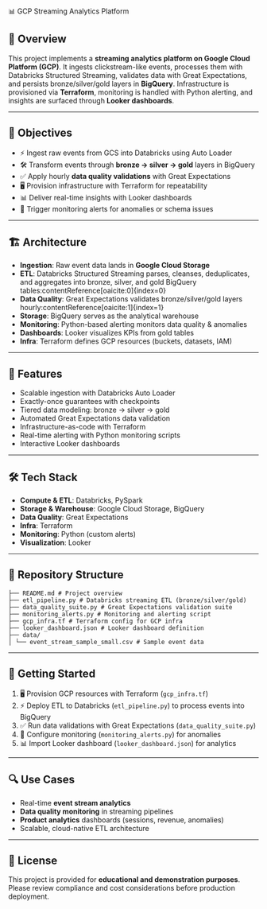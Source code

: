 📊 GCP Streaming Analytics Platform  

## 📖 Overview  
This project implements a **streaming analytics platform on Google Cloud Platform (GCP)**. It ingests clickstream-like events, processes them with Databricks Structured Streaming, validates data with Great Expectations, and persists bronze/silver/gold layers in **BigQuery**. Infrastructure is provisioned via **Terraform**, monitoring is handled with Python alerting, and insights are surfaced through **Looker dashboards**.  

---

## 🎯 Objectives  
- ⚡ Ingest raw events from GCS into Databricks using Auto Loader  
- 🛠 Transform events through **bronze → silver → gold** layers in BigQuery  
- ✅ Apply hourly **data quality validations** with Great Expectations  
- 🖥 Provision infrastructure with Terraform for repeatability  
- 📊 Deliver real-time insights with Looker dashboards  
- 🔔 Trigger monitoring alerts for anomalies or schema issues  

---

## 🏗 Architecture  
- **Ingestion**: Raw event data lands in **Google Cloud Storage**  
- **ETL**: Databricks Structured Streaming parses, cleanses, deduplicates, and aggregates into bronze, silver, and gold BigQuery tables:contentReference[oaicite:0]{index=0}  
- **Data Quality**: Great Expectations validates bronze/silver/gold layers hourly:contentReference[oaicite:1]{index=1}  
- **Storage**: BigQuery serves as the analytical warehouse  
- **Monitoring**: Python-based alerting monitors data quality & anomalies  
- **Dashboards**: Looker visualizes KPIs from gold tables  
- **Infra**: Terraform defines GCP resources (buckets, datasets, IAM)  

---

## 🌟 Features  
- Scalable ingestion with Databricks Auto Loader  
- Exactly-once guarantees with checkpoints  
- Tiered data modeling: bronze → silver → gold  
- Automated Great Expectations data validation  
- Infrastructure-as-code with Terraform  
- Real-time alerting with Python monitoring scripts  
- Interactive Looker dashboards  

---

## 🛠 Tech Stack  
- **Compute & ETL**: Databricks, PySpark  
- **Storage & Warehouse**: Google Cloud Storage, BigQuery  
- **Data Quality**: Great Expectations  
- **Infra**: Terraform  
- **Monitoring**: Python (custom alerts)  
- **Visualization**: Looker  

---

## 📂 Repository Structure 
``` 
├── README.md # Project overview
├── etl_pipeline.py # Databricks streaming ETL (bronze/silver/gold)
├── data_quality_suite.py # Great Expectations validation suite
├── monitoring_alerts.py # Monitoring and alerting script
├── gcp_infra.tf # Terraform config for GCP infra
├── looker_dashboard.json # Looker dashboard definition
├── data/
│ └── event_stream_sample_small.csv # Sample event data
```

---

## 🚀 Getting Started  
1. 🖥 Provision GCP resources with Terraform (`gcp_infra.tf`)  
2. ⚡ Deploy ETL to Databricks (`etl_pipeline.py`) to process events into BigQuery  
3. ✅ Run data validations with Great Expectations (`data_quality_suite.py`)  
4. 🔔 Configure monitoring (`monitoring_alerts.py`) for anomalies  
5. 📊 Import Looker dashboard (`looker_dashboard.json`) for analytics  

---

## 🔍 Use Cases  
- Real-time **event stream analytics**  
- **Data quality monitoring** in streaming pipelines  
- **Product analytics** dashboards (sessions, revenue, anomalies)  
- Scalable, cloud-native ETL architecture  

---

## 📜 License  
This project is provided for **educational and demonstration purposes**. Please review compliance and cost considerations before production deployment.  

